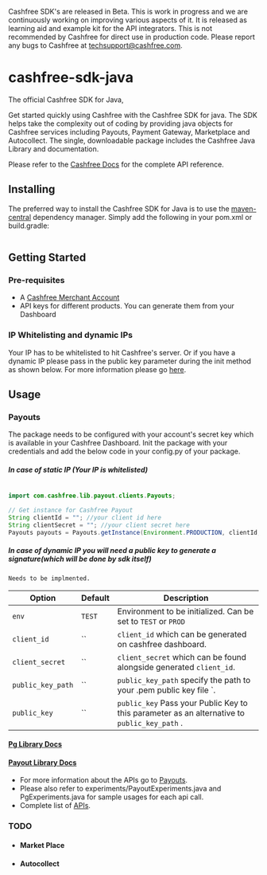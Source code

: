 Cashfree SDK's are released in Beta. This is work in progress and we are continuously working on improving various aspects of it. It is released as learning aid and example kit for the API integrators. This is not recommended by Cashfree for direct use in production code. Please report any bugs to Cashfree at techsupport@cashfree.com.
# cashfree-sdk-java

The official Cashfree SDK for Java,

Get started quickly using Cashfree with the Cashfree SDK for java. The SDK helps take the complexity out of coding by providing java objects for Cashfree services including Payouts, Payment Gateway, Marketplace and Autocollect. The single, downloadable package includes the Cashfree Java Library and documentation.

Please refer to the [Cashfree Docs](https://docs.cashfree.com/docs/)  for the complete API reference.

## Installing

The preferred way to install the Cashfree SDK for Java is to use the [maven-central](https://mvnrepository.com/repos/central) dependency manager. Simply add the following in your pom.xml or build.gradle:
```sh

```

## Getting Started
### Pre-requisites
  - A [Cashfree Merchant Account](https://merchant.cashfree.com/merchant/sign-up)
  - API keys for different products. You can generate them from your Dashboard
### IP Whitelisting and dynamic IPs
Your IP has to be whitelisted to hit Cashfree's server. Or if you have a dynamic IP please pass in the public key parameter during the init method as shown below. For more information please go [here](https://dev.cashfree.com/development/quickstart#ip-whitelisting).
## Usage
### Payouts
The package needs to be configured with your account's secret key which is available in your Cashfree Dashboard.
Init the package with your credentials and add the below code in your config.py of your package.
##### In case of static IP (Your IP is whitelisted)
```java

import com.cashfree.lib.payout.clients.Payouts;

// Get instance for Cashfree Payout
String clientId = ""; //your client id here
String clientSecret = ""; //your client secret here
Payouts payouts = Payouts.getInstance(Environment.PRODUCTION, clientId, clientSecret);
```
##### In case of dynamic IP you will need a public key to generate a signature(which will be done by sdk itself)

```python
Needs to be implmented.
```


| Option              | Default                       | Description                                                                           |
| ------------------- | ----------------------------- | ------------------------------------------------------------------------------------- |
| `env`        | `TEST`                        | Environment to be initialized. Can be set to `TEST` or `PROD` |
| `client_id` | ``                             | `client_id` which can be generated on cashfree dashboard.                  |
| `client_secret`         | ``                        | `client_secret` which can be found alongside generated `client_id`. |
| `public_key_path`         | ``                        | `public_key_path` specify the path to your .pem public key file `. |
| `public_key`         | ``                        | `public_key` Pass your Public Key to this parameter as an alternative to `public_key_path` . |                     

#### [Pg Library Docs](cashfree_sdk/payouts/README.md)
#### [Payout Library Docs](cashfree_sdk/payouts/README.md)

- For more information about the APIs go to [Payouts](Payouts).
- Please also refer to experiments/PayoutExperiments.java and PgExperiments.java for sample usages for each api call. 
- Complete list of [APIs](https://docs.cashfree.com/docs/payout/guide/#fetch-beneficiary-id).
### TODO
- #### Market Place
- #### Autocollect